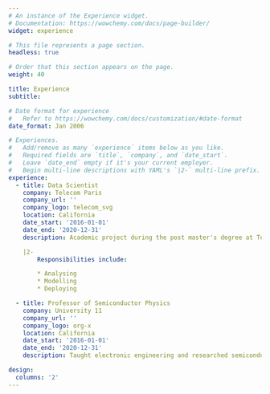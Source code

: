 ```yaml
---
# An instance of the Experience widget.
# Documentation: https://wowchemy.com/docs/page-builder/
widget: experience

# This file represents a page section.
headless: true

# Order that this section appears on the page.
weight: 40

title: Experience
subtitle:

# Date format for experience
#   Refer to https://wowchemy.com/docs/customization/#date-format
date_format: Jan 2006

# Experiences.
#   Add/remove as many `experience` items below as you like.
#   Required fields are `title`, `company`, and `date_start`.
#   Leave `date_end` empty if it's your current employer.
#   Begin multi-line descriptions with YAML's `|2-` multi-line prefix.
experience:
  - title: Data Scientist
    company: Telecom Paris
    company_url: ''
    company_logo: telecom_svg
    location: California
    date_start: '2016-01-01'
    date_end: '2020-12-31'
    description: Academic project during the post master's degree at Télécom Paris in connection with a company in the energy sector. Academic project during the post master's degree at Télécom Paris in connection with a company in the energy sector.

    |2-
        Responsibilities include:

        * Analysing
        * Modelling
        * Deploying

  - title: Professor of Semiconductor Physics
    company: University 11
    company_url: ''
    company_logo: org-x
    location: California
    date_start: '2016-01-01'
    date_end: '2020-12-31'
    description: Taught electronic engineering and researched semiconductor physics.

design:
  columns: '2'
---
```

